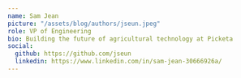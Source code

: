 ```yaml
---
name: Sam Jean
picture: "/assets/blog/authors/jseun.jpeg"
role: VP of Engineering
bio: Building the future of agricultural technology at Picketa
social:
  github: https://github.com/jseun
  linkedin: https://www.linkedin.com/in/sam-jean-30666926a/
---
```

